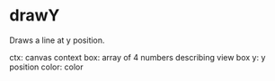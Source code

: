 

# drawY

<p>Draws a line at y position.</p>
<p>ctx:   canvas context
box:   array of 4 numbers describing view box
y:     y position
color: color</p>






























